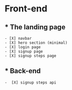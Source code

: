 # Front-end

## * The landing page

    - [X] navbar 
    - [X] hero section (minimal)
    - [X] login page
    - [X] signup page
    - [X] signup steps page

## * Back-end

    -  [X] signup steps api
